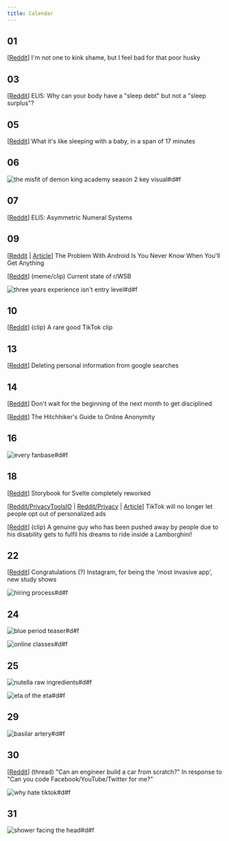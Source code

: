 ```yaml
---
title: Calendar
---
```


## 01

[[Reddit](https://www.reddit.com/r/Cringetopia/comments/luwezx/found_this_on_facebook_poor_dog/)] I'm not one to kink shame, but I feel bad for that poor husky

## 03

[[Reddit](https://www.reddit.com/r/explainlikeimfive/comments/lwmmm9/eli5_why_can_your_body_have_a_sleep_debt_but_not/)] ELI5: Why can your body have a "sleep debt" but not a "sleep surplus"?

## 05

[[Reddit](https://www.reddit.com/r/Wellthatsucks/comments/ly614v/what_its_like_sleeping_with_a_baby/)] What it's like sleeping with a baby, in a span of 17 minutes

## 06

![the misfit of demon king academy season 2 key visual#d#f](https://preview.redd.it/1p7orxl30el61.jpg?width=640&crop=smart&auto=webp&s=e0de23a206dcd5d02d529715c7b1bbc165e6ce5f "[[Reddit](https://www.reddit.com/r/anime/comments/lyz3j8/the_misfit_of_demon_king_academy_s2_visual/)] \"The Misfit of Demon King Academy\" S2 Visual")

## 07

[[Reddit](https://www.reddit.com/r/programming/comments/lzi2vt/after_being_defended_from_google_now_microsoft/gq2lrbw?context=3)] ELI5: Asymmetric Numeral Systems

## 09

[[Reddit](https://www.reddit.com/r/Android/comments/m0vh5o/the_problem_with_android_is_you_never_know_when/) | [Article](https://www.droid-life.com/2021/03/08/the-problem-with-android-is-you-never-know-when-youll-get-anything/)] The Problem With Android Is You Never Know When You'll Get Anything

[[Reddit](https://www.reddit.com/r/wallstreetbets/comments/m14b56/tell_that_bitch_im_coming/)] (meme/clip) Current state of r/WSB

![three years experience isn't entry level#d#f](https://external-preview.redd.it/XuJVbBU1NSDnb2pmoQD6YxZR-yIIMSReu_wyToYemn0.jpg?width=640&crop=smart&auto=webp&s=f7cfecd2e90c51828473b40aef415bcf17818203 "[[Reddit](https://www.reddit.com/r/awfuleverything/comments/m152y3/yep/)] 3-5 yrs experience isn't entry level")

## 10

[[Reddit](https://www.reddit.com/r/TikTokCringe/comments/m1d7d8/how_the_vaccine_works/)] (clip) A rare good TikTok clip

## 13

[[Reddit](https://www.reddit.com/r/privacy/comments/m3xioc/deleting_personal_information_from_google_searches/)] Deleting personal information from google searches

## 14

[[Reddit](https://www.reddit.com/r/getdisciplined/comments/m4uupb/advice_dont_wait_for_the_beginning_of_the_next/)] Don't wait for the beginning of the next month to get disciplined

[[Reddit](https://www.reddit.com/r/privacy/comments/m4al5g/the_hitchhikers_guide_to_online_anonymity_new/)] The Hitchhiker's Guide to Online Anonymity

## 16

![every fanbase#d#f](https://i.redd.it/1c5d9mvlidn61.jpg "[[Reddit](https://www.reddit.com/r/Animemes/comments/m66p5b/the_sooner_some_folk_realize_the_better/)] Basically every fanbase, not limited to one thing")

## 18

[[Reddit](https://www.reddit.com/r/sveltejs/comments/m752wp/storybook_for_svelte_completely_reworked/)] Storybook for Svelte completely reworked

[[Reddit/PrivacyToolsIO](https://www.reddit.com/r/privacytoolsIO/comments/m75a61/tiktok_will_no_longer_let_people_opt_out_of/) | [Reddit/Privacy](https://www.reddit.com/r/privacy/comments/m7592b/tiktok_will_no_longer_let_people_opt_out_of/) | [Article](https://www.theverge.com/2021/3/17/22336093/tiktok-mandatory-personalized-ads-privacy-tracking)] TikTok will no longer let people opt out of personalized ads

[[Reddit](https://www.reddit.com/r/MadeMeSmile/comments/m7muvt/a_genuine_guy_who_has_been_pushed_away_by_people/)] (clip) A genuine guy who has been pushed away by people due to his disability gets to fulfil his dreams to ride inside a Lamborghini!

## 22

[[Reddit](https://www.reddit.com/r/technology/comments/mamdvd/instagram_is_most_invasive_app_new_study_shows/)] Congratulations (?) Instagram, for being the 'most invasive app', new study shows

![hiring process#d#f](https://preview.redd.it/f8nnhrhaoko61.jpg?width=960&crop=smart&auto=webp&s=13bd528be24d5762d7f4bf02870fc41698756181 "[[Reddit](https://www.reddit.com/r/wholesomememes/comments/mam8us/i_hope_this_happens_to_you_all_the_best/)] Huge props to companies that do this")

## 24

![blue period teaser#d#f](https://external-preview.redd.it/i4QOB2NblOZe33du4EsvGxIXghJr3qVgGRsoACOvz60.jpg?width=960&crop=smart&auto=webp&s=3162c7c6dddff316b7c2f479b9a2fd4f4e68ab34 "[[Reddit](https://www.reddit.com/r/anime/comments/mc7vf7/blue_period_teaser_visual/) | [Original](https://i.imgur.com/7ch3521.jpg)] \"Blue Period\" teaser visual")

![online classes#d#f](https://preview.redd.it/fk9fs0c8azo61.jpg?width=960&crop=smart&auto=webp&s=f9e1f570610fd1d4c1ba418294e64a2a269c097a "[[Reddit](https://www.reddit.com/r/dankmemes/comments/mc5po1/when_will_it_end/)] (meme) When will it end?")

## 25

![nutella raw ingredients#d#f](https://preview.redd.it/m72eb2pu94p61.jpg?width=960&crop=smart&auto=webp&s=82ae4fa1dc0d63529ce6761f0cfc3bdb718effd0 "[[Reddit](https://www.reddit.com/r/interestingasfuck/comments/mcrlpu/no_wonder_nutella_is_so_addictive/)] Ever wonder what Nutella is made of?")

![eta of the eta#d#f](https://preview.redd.it/g7jby5q8f7p61.png?width=960&crop=smart&auto=webp&s=8b3bd7a6b88cadeb42a3be17759f6d1898b769de "[[Reddit](https://www.reddit.com/r/ProgrammerHumor/comments/md2sng/eta_of_the_eta/)] (meme) ETA of the ETA")

## 29

![basilar artery#d#f](https://preview.redd.it/rtv88tvu7vp61.jpg?width=960&crop=smart&auto=webp&s=b4ad6aeb026040bf3f57696bd4684234779a85a2 "[[Reddit](https://www.reddit.com/r/interestingasfuck/comments/mfe7bi/what_a_stroke_looks_like/)] (nsfw) What a (type of) stroke looks like")

## 30

[[Reddit](https://www.reddit.com/r/webdev/comments/mg9tzc/hey_man_can_you_code_something_like_reddit_for_me/)] (thread) "Can an engineer build a car from scratch?" In response to "Can you code Facebook/YouTube/Twitter for me?"

![why hate tiktok#d#f](https://i.redd.it/cinr58cdl2q61.png "[[Reddit](https://www.reddit.com/r/memes/comments/mg4yvm/know_the_facts/)] (meme) Know the facts why TikTok is bad")

## 31

![shower facing the head#d#f](https://preview.redd.it/usepk2h9fbq61.jpg?width=640&crop=smart&auto=webp&s=3727f66e6651e8266d7cfb6dcafc7ff92f17928d "[[Reddit](https://www.reddit.com/r/memes/comments/mh0l1c/rise_up_gang/)] in TIL, the \"correct\" way to shower")
